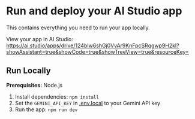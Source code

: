 # Run and deploy your AI Studio app

This contains everything you need to run your app locally.

View your app in AI Studio: https://ai.studio/apps/drive/124bIw6shGj0VvAr9KnFpcSRqgwp9H2kl?showAssistant=true&showCode=true&showTreeView=true&resourceKey=

## Run Locally

**Prerequisites:**  Node.js


1. Install dependencies:
   `npm install`
2. Set the `GEMINI_API_KEY` in [.env.local](.env.local) to your Gemini API key
3. Run the app:
   `npm run dev`
